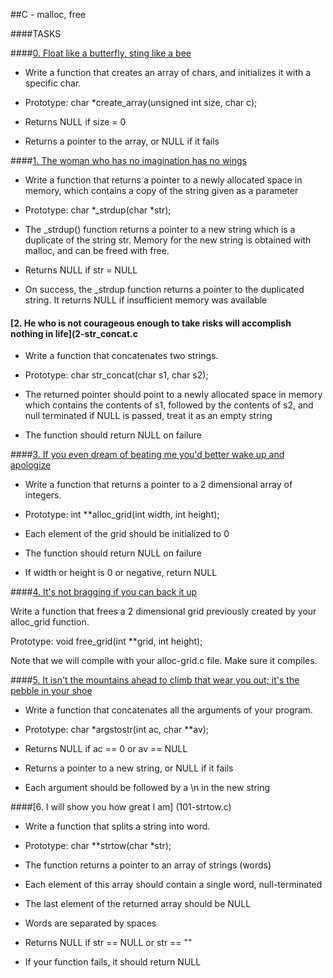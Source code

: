 ##C - malloc, free
        
####TASKS
        
####[0. Float like a butterfly, sting like a bee](0-create_array.c)       
- Write a function that creates an array of chars, and initializes it with a specific char.
        
- Prototype: char *create_array(unsigned int size, char c);
- Returns NULL if size = 0
- Returns a pointer to the array, or NULL if it fails
        
####[1. The woman who has no imagination has no wings](1-strdup.c)
        
- Write a function that returns a pointer to a newly allocated space in memory, which contains a copy of the string given as a parameter
        
- Prototype: char *_strdup(char *str);
        
- The _strdup() function returns a pointer to a new string which is a duplicate of the string str. Memory for the new string is obtained with malloc, and can be freed with free.
- Returns NULL if str = NULL       
- On success, the _strdup function returns a pointer to the duplicated string. It returns NULL if insufficient memory was available
        
#### [2. He who is not courageous enough to take risks will accomplish nothing in life](2-str_concat.c
- Write a function that concatenates two strings.
              
- Prototype: char str_concat(char s1, char s2);
  
- The returned pointer should point to a newly allocated space in memory which contains the contents of s1, followed by the contents of s2, and null terminated
if NULL is passed, treat it as an empty string  
- The function should return NULL on failure
      
####[3. If you even dream of beating me you'd better wake up and apologize](3-alloc_grid.c)
        
- Write a function that returns a pointer to a 2 dimensional array of integers.
           
- Prototype: int **alloc_grid(int width, int height);
     
- Each element of the grid should be initialized to 0
- The function should return NULL on failure
- If width or height is 0 or negative, return NULL
        
####[4. It's not bragging if you can back it up](4-free_grid.c)
        
Write a function that frees a 2 dimensional grid previously created by your alloc_grid function.
        
Prototype: void free_grid(int **grid, int height);
        
Note that we will compile with your alloc-grid.c file. Make sure it compiles.
        
####[5. It isn't the mountains ahead to climb that wear you out; it's the pebble in your shoe](100-argstostr.c)
        
- Write a function that concatenates all the arguments of your program.
               
- Prototype: char *argstostr(int ac, char **av);
 
- Returns NULL if ac == 0 or av == NULL
- Returns a pointer to a new string, or NULL if it fails
- Each argument should be followed by a \n in the new string  
        
####[6. I will show you how great I am] (101-strtow.c)
        
- Write a function that splits a string into word.
        
- Prototype: char **strtow(char *str);

- The function returns a pointer to an array of strings (words)
- Each element of this array should contain a single word, null-terminated
- The last element of the returned array should be NULL
- Words are separated by spaces
- Returns NULL if str == NULL or str == ""
- If your function fails, it should return NULL
